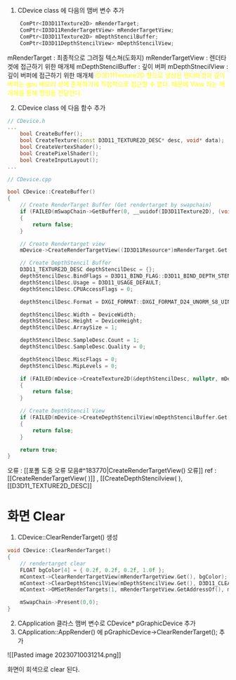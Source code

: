1. CDevice class 에 다음의 맴버 변수 추가
```c++
	ComPtr<ID3D11Texture2D> mRenderTarget;
	ComPtr<ID3D11RenderTargetView> mRenderTargetView;
	ComPtr<ID3D11Texture2D> mDepthStencilBuffer;
	ComPtr<ID3D11DepthStencilView> mDepthStencilView;
```
mRenderTarget : 최종적으로 그려질 텍스쳐(도화지)
mRenderTargetView :  렌더타겟에 접근하기 위한 매개체
mDepthStencilBuffer : 깊이 버퍼
mDepthStnecilView : 깊이 버퍼에 접근하기 위한 매개체
<span style="color: yellow">ID3D11Texture2D 형으로 생성된 렌더타겟과 깊이 버퍼는 gpu 메모리 상에 존재하기에 직접적으로 접근할 수 없다. 때문에 View 라는 매개체를 통해 명령을 전달한다.</span>

2. CDevice class 에 다음 함수 추가
```c++
// CDevice.h
...
	bool CreateBuffer();
	bool CreateTexture(const D3D11_TEXTURE2D_DESC* desc, void* data);
	bool CreateVertexShader();
	bool CreatePixelShader();
	bool CreateInputLayout();
...
```

```c++
// CDevice.cpp

bool CDevice::CreateBuffer()
{
	// Create RenderTarget Buffer (Get rendertarget by swapchain)
	if (FAILED(mSwapChain->GetBuffer(0, __uuidof(ID3D11Texture2D), (void**)mRenderTarget.GetAddressOf())))
	{
		return false;
	}

	// Create Rendertarget view
	mDevice->CreateRenderTargetView((ID3D11Resource*)mRenderTarget.Get(), nullptr, mRenderTargetView.GetAddressOf());

	// Create DepthStencil Buffer
	D3D11_TEXTURE2D_DESC depthStencilDesc = {};
	depthStencilDesc.BindFlags = D3D11_BIND_FLAG::D3D11_BIND_DEPTH_STENCIL;
	depthStencilDesc.Usage = D3D11_USAGE_DEFAULT;
	depthStencilDesc.CPUAccessFlags = 0;

	depthStencilDesc.Format = DXGI_FORMAT::DXGI_FORMAT_D24_UNORM_S8_UINT;

	depthStencilDesc.Width = DeviceWidth;
	depthStencilDesc.Height = DeviceHeight;
	depthStencilDesc.ArraySize = 1;

	depthStencilDesc.SampleDesc.Count = 1;
	depthStencilDesc.SampleDesc.Quality = 0;

	depthStencilDesc.MiscFlags = 0;
	depthStencilDesc.MipLevels = 0;

	if (FAILED(mDevice->CreateTexture2D(&depthStencilDesc, nullptr, mDepthStencilBuffer.ReleaseAndGetAddressOf())))
	{
		return false;
	}

	// Create DepthStencil View
	if (FAILED(mDevice->CreateDepthStencilView(mDepthStencilBuffer.Get(), nullptr, mDepthStencilView.GetAddressOf())))
	{
		return false;
	}

	return true;
}
```
오류 : [[포폴 도중 오류 모음#^183770|CreateRenderTargetView() 오류]]
ref : [[CreateRenderTargetView( )]] , [[CreateDepthStencilview( ), [[D3D11_TEXTURE2D_DESC]]

# 화면 Clear

1. CDevice::ClearRenderTarget() 생성
```c++
void CDevice::ClearRenderTarget()
{
	// rendertarget clear
	FLOAT bgColor[4] = { 0.2f, 0.2f, 0.2f, 1.0f };
	mContext->ClearRenderTargetView(mRenderTargetView.Get(), bgColor);
	mContext->ClearDepthStencilView(mDepthStencilView.Get(), D3D11_CLEAR_DEPTH | D3D11_CLEAR_STENCIL, 1.0f, (UINT8)0.0f);
	mContext->OMSetRenderTargets(1, mRenderTargetView.GetAddressOf(), mDepthStencilView.Get());

	mSwapChain->Present(0,0);
}
```
2. CApplication 클라스 맴버 변수로 CDevice* pGraphicDevice 추가
3. CApplication::AppRender() 에 pGraphicDevice->ClearRenderTarget(); 추가 

![[Pasted image 20230710031214.png]]

화면이 회색으로 clear 된다.
